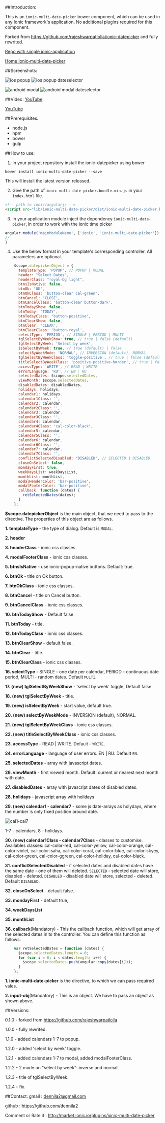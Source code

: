 ##Introduction:

This is an `ionic-multi-date-picker` bower component, which can be used in any Ionic framework's application. No additional plugins required for this component.

Forked from https://github.com/rajeshwarpatlolla/ionic-datepicker
and fully rewrited.

[Repo with simple ionic-application](https://github.com/DenniLa2/ionic-datepicker-sample-project)

[Home Ionic-multi-date-picker](https://github.com/DenniLa2/ionic-datepicker)

##Screenshots:

![ios popup](https://github.com/DenniLa2/ionic-datepicker/blob/master/src/imdp-ios-2.jpg)
![ios popup dateselector](https://github.com/DenniLa2/ionic-datepicker/blob/master/src/imdp-ios.jpg)

![android modal](https://github.com/DenniLa2/ionic-datepicker/blob/master/src/imdp-android-2.jpg)
![android modal dateselector](https://github.com/DenniLa2/ionic-datepicker/blob/master/src/imdp-android.jpg)

##Video:
[YouTube](https://youtu.be/RxW628a9U-M)

[YouTube](https://youtu.be/rfsGGA_4r-M)

##Prerequisites.

* node.js
* npm
* bower
* gulp

##How to use:

1) In your project repository install the ionic-datepicker using bower

`bower install ionic-multi-date-picker --save`

This will install the latest version released.

2) Give the path of  `ionic-multi-date-picker.bundle.min.js` in your `index.html` file.

````html
<!-- path to ionic/angularjs -->
<script src="lib/ionic-multi-date-picker/dist/ionic-multi-date-picker.bundle.min.js"></script>
````

3) In your application module inject the dependency `ionic-multi-date-picker`, in order to work with the ionic time picker
````javascript
angular.module('mainModuleName', ['ionic', 'ionic-multi-date-picker']){
//
}
````

4) Use the below format in your template's corresponding controller. All parameters are optional.

````javascript
    $scope.datepickerObject = {
      templateType: 'POPUP', // POPUP | MODAL
      header: "Select Dates",
      headerClass: "royal-bg light",
      btnsIsNative: false,
      btnOk: 'OK',
      btnOkClass: 'button-clear cal-green',
      btnCancel: 'CLOSE',
      btnCancelClass: 'button-clear button-dark',
      btnTodayShow: false,
      btnToday: 'TODAY',
      btnTodayClass: 'button-positive',
      btnClearShow: false,
      btnClear: 'CLEAR',
      btnClearClass: 'button-royal',
      selectType: 'PERIOD', // SINGLE | PERIOD | MULTI
      tglSelectByWeekShow: true, // true | false (default)
      tglSelectByWeek: 'Select by week',
      isSelectByWeek: true, // true (default) | false
      selectByWeekMode: 'NORMAL', // INVERSION (default), NORMAL
      tglSelectByWeekClass: 'toggle-positive', // true | false (default)
      titleSelectByWeekClass: 'positive positive-border', // true | false (default)
      accessType: 'WRITE', // READ | WRITE
      errorLanguage: 'RU', // EN | RU
      selectedDates: $scope.selectedDates,
      viewMonth: $scope.selectedDates, 
      disabledDates: disabledDates,
      holidays: holidays,
      calendar1: holidays,
      calendar1Class: '',
      calendar2: calendar,
      calendar2Class: '',
      calendar3: calendar,
      calendar3Class: '',
      calendar4: calendar,
      calendar4Class: 'cal-color-black',
      calendar5: calendar,
      calendar5Class: '',
      calendar6: calendar,
      calendar6Class: '',
      calendar7: calendar,
      calendar7Class: '',
      conflictSelectedDisabled: 'DISABLED', // SELECTED | DISABLED
      closeOnSelect: false,
      mondayFirst: true,
      weekDaysList: weekDaysList,
      monthList: monthList,
      modalHeaderColor: 'bar-positive',
      modalFooterColor: 'bar-positive',
      callback: function (dates) {  
        retSelectedDates(dates);
      }
    };    
````

**$scope.datepickerObject** is the main object, that we need to pass to the directive. The properties of this object are as follows.

**1. templateType** - the type of dialog. Default is `MODAL`.

**2. header** 

**3. headerClass** - ionic css classes.

**4. modalFooterClass** - ionic css classes.

**5. btnsIsNative** - use ionic-popup-native buttons. Default: true.

**6. btnOk** - title on Ok button.

**7. btnOkClass** - ionic css classes.

**8. btnCancel** - title on Cancel button.

**9. btnCancelClass** - ionic css classes.

**10. btnTodayShow** - Default false.

**11. btnToday** - title.

**12. btnTodayClass** - ionic css classes.

**13. btnClearShow** - default false.

**14. btnClear** - title.

**15. btnClearClass** - ionic css classes.

**16. selectType** - SINGLE - one date per calendar, PERIOD  - continuous date period, MULTI - random dates. Default `MULTI`.

**17. (new) tglSelectByWeekShow** - 'select by week' toggle, Default false.

**18. (new) tglSelectByWeek** - title.

**19. (new) isSelectByWeek** - start value, default true.

**20. (new) selectByWeekMode** - INVERSION (default), NORMAL.

**21. (new) tglSelectByWeekClass** - ionic css classes.

**22. (new) titleSelectByWeekClass** - ionic css classes.

**23. accessType** - READ | WRITE. Default - `WRITE`.

**24. errorLanguage** - language of user errors. EN | RU. Default `EN`.

**25. selectedDates** - array with javascript dates.

**26. viewMonth** - first viewed month. Default: current or nearest next month with date.

**27. disabledDates** - array with javascript dates of disabled dates.

**28. holidays** - javascript array with holidays

**29. (new) calendar1 - calendar7** - some js date-arrays as holydays, where the number is only fixed position around date.

![cal1-cal7](https://github.com/DenniLa2/ionic-datepicker/blob/master/src/imdp-calendars.jpg)

1-7 - calendars, 8 - holidays.

**30. (new) calendar1Class - calendar7Class** - classes to customise. Availables classes: cal-color-red, cal-color-yellow, cal-color-orange, cal-color-violet, cal-color-saha, cal-color-coral, cal-color-blue, cal-color-skyey, cal-color-green, cal-color-ggreen, cal-color-holiday, cal-color-black.

**31. conflictSelectedDisabled** - if selecled dates and disabled dates have the same date - one of them will deleted. `SELECTED` - selected date will store, disabled - deleted. `DISABLED` - disabled date will store, selected - deleted. Default `DISABLED`. 

**32. closeOnSelect** - default false.

**33. mondayFirst** - default true,

**34. weekDaysList**

**35. monthList**

**36. callback**(Mandatory) - This the callback function, which will get array of the selected dates in to the controller. You can define this function as follows.
````javascript
    var retSelectedDates = function (dates) {
      $scope.selectedDates.length = 0;
      for (var i = 0; i < dates.length; i++) {
        $scope.selectedDates.push(angular.copy(dates[i]));
      }
    };
````


**1. ionic-multi-date-picker** is the directive, to which we can pass required vales.

**2. input-obj**(Mandatory) - This is an object. We have to pass an object as shown above.

##Versions:

0.1.0 - forked from https://github.com/rajeshwarpatlolla 

1.0.0 - fully rewrited.

1.1.0 - added calendars 1-7 to popup.

1.2.0 - added 'select by week' toggle.

1.2.1 - added calendars 1-7 to modal, added modalFooterClass.

1.2.2 - 2 mode on "select by week": inverse and normal. 

1.2.3 - title of tglSelectByWeek.

1.2.4 - fix.

##Contact:
gmail : dennila2@gmail.com

github : https://github.com/dennila2

Comment or Rate it : http://market.ionic.io/plugins/ionic-multi-date-picker